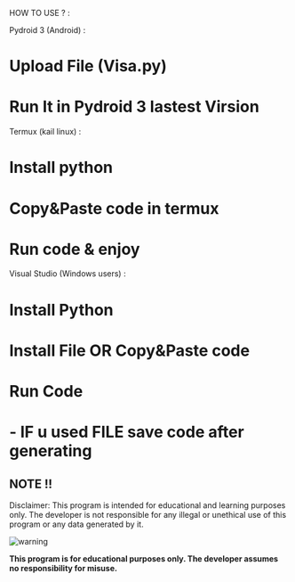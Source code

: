 HOW TO USE ? : 

Pydroid 3 (Android) :

# Upload File (Visa.py) 
# Run It in Pydroid 3 lastest Virsion 

Termux (kail linux) :

# Install python 
# Copy&Paste code in termux 
# Run code & enjoy

Visual Studio (Windows users) :
# Install Python
# Install File OR Copy&Paste code 
# Run Code 
# - IF u used FILE save code after generating 



## NOTE !! ## 
Disclaimer:
This program is intended for educational and learning purposes only.
The developer is not responsible for any illegal or unethical use of this program or any data generated by it.


![warning](https://img.shields.io/badge/Warning-Educational%20Use%20Only-orange)

**This program is for educational purposes only. The developer assumes no responsibility for misuse.**
